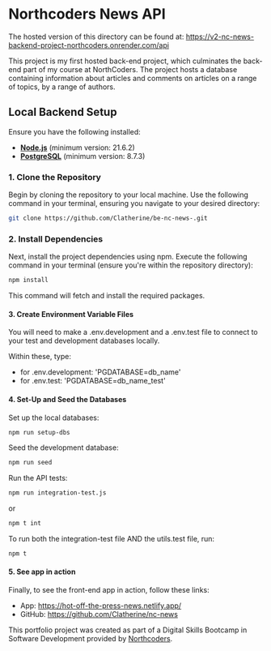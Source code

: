 # Northcoders News API

The hosted version of this directory can be found at: https://v2-nc-news-backend-project-northcoders.onrender.com/api

This project is my first hosted back-end project, which culminates the back-end part of my course at NorthCoders. The project hosts a database containing information about articles and comments on articles on a range of topics, by a range of authors.

## Local Backend Setup

Ensure you have the following installed: 

- **[Node.js](https://nodejs.org/)** (minimum version: 21.6.2)
- **[PostgreSQL](https://www.postgresql.org/download/)** (minimum version:  8.7.3)

### 1. Clone the Repository

Begin by cloning the repository to your local machine. Use the following command in your terminal, ensuring you navigate to your desired directory:

```bash
git clone https://github.com/Clatherine/be-nc-news-.git
```

### 2. Install Dependencies

Next, install the project dependencies using npm. Execute the following command in your terminal (ensure you're within the repository directory):

```bash
npm install
```

This command will fetch and install the required packages.


#### 3. Create Environment Variable Files

You will need to make a .env.development and a .env.test file to connect to your test and development databases locally.

Within these, type:
- for .env.development: 'PGDATABASE=db_name'
- for .env.test: 'PGDATABASE=db_name_test'

#### 4. Set-Up and Seed the Databases
Set up the local databases:
```bash
npm run setup-dbs
```
Seed the development database:
```bash
npm run seed
```
Run the API tests:
```bash
npm run integration-test.js
```
or 
```bash
npm t int
```
To run both the integration-test file AND the utils.test file, run:
```bash
npm t
```

#### 5. See app in action
Finally, to see the front-end app in action, follow these links:
- App: https://hot-off-the-press-news.netlify.app/
- GitHub: https://github.com/Clatherine/nc-news

This portfolio project was created as part of a Digital Skills Bootcamp in Software Development provided by [Northcoders](https://northcoders.com/).
